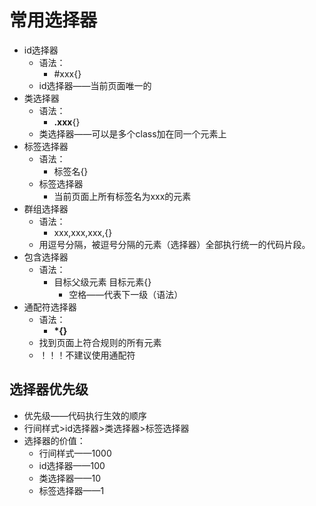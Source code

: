 # 常用选择器
* id选择器
    * 语法：
        * #xxx{}
    * id选择器——当前页面唯一的
* 类选择器
    * 语法：
        * **.xxx**{}
    * 类选择器——可以是多个class加在同一个元素上
* 标签选择器
    * 语法：
        * 标签名{}
    * 标签选择器
        * 当前页面上所有标签名为xxx的元素
* 群组选择器
    * 语法：
        * xxx,xxx,xxx,{}
    * 用逗号分隔，被逗号分隔的元素（选择器）全部执行统一的代码片段。
* 包含选择器
    * 语法：
        * 目标父级元素 目标元素{}
            * 空格——代表下一级（语法）
* 通配符选择器
    * 语法：
        * **\*{}**
    * 找到页面上符合规则的所有元素
    * ！！！不建议使用通配符
## 选择器优先级
* 优先级——代码执行生效的顺序
* 行间样式>id选择器>类选择器>标签选择器
* 选择器的价值：
    * 行间样式——1000
    * id选择器——100
    * 类选择器——10
    * 标签选择器——1
        